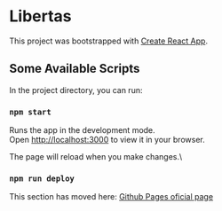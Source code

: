 # Libertas

This project was bootstrapped with [Create React App](https://github.com/facebook/create-react-app).

## Some Available Scripts

In the project directory, you can run:

### `npm start`

Runs the app in the development mode.\
Open [http://localhost:3000](http://localhost:3000) to view it in your browser.

The page will reload when you make changes.\

### `npm run deploy`

This section has moved here: [Github Pages oficial page](<[https://facebook.github.io/create-react-app/docs/deployment](https://pages.github.com/)https://pages.github.com/>)
